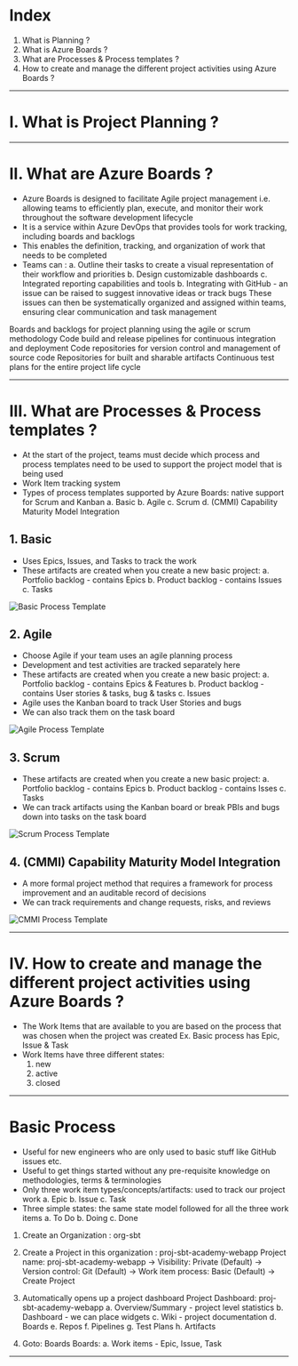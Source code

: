 # Index
1. What is Planning ?
2. What is Azure Boards ?
3. What are Processes & Process templates ?
4. How to create and manage the different project activities using Azure Boards ?
------------------------------------------------------------------------------------------------------------------------------------------------------------------------------------------------------------------------------------------------------------------------------------------------------
# I. What is Project Planning ?

------------------------------------------------------------------------------------------------------------------------------------------------------------------------------------------------------------------------------------------------------------------------------------------------------
# II. What are Azure Boards ?
 - Azure Boards is designed to facilitate Agile project management i.e. allowing teams to efficiently plan, execute, and monitor their work throughout the software development lifecycle
 - It is a service within Azure DevOps that provides tools for work tracking, including boards and backlogs
 - This enables the definition, tracking, and organization of work that needs to be completed
 - Teams can :
    a. Outline their tasks to create a visual representation of their workflow and priorities
    b. Design customizable dashboards
    c. Integrated reporting capabilities and tools
    b. Integrating with GitHub - an issue can be raised to suggest innovative ideas or track bugs
       These issues can then be systematically organized and assigned within teams, ensuring clear communication and task management
   


Boards and backlogs for project planning using the agile or scrum methodology
Code build and release pipelines for continuous integration and deployment
Code repositories for version control and management of source code
Repositories for built and sharable artifacts
Continuous test plans for the entire project life cycle

------------------------------------------------------------------------------------------------------------------------------------------------------------------------------------------------------------------------------------------------------------------------------------------------------
# III. What are Processes & Process templates ?
 - At the start of the project, teams must decide which process and process templates need to be used to support the project model that is being used
 - Work Item tracking system 
 - Types of process templates supported by Azure Boards: native support for Scrum and Kanban
    a. Basic
    b. Agile
    c. Scrum
    d. (CMMI) Capability Maturity Model Integration

## 1. Basic 
 - Uses Epics, Issues, and Tasks to track the work
 - These artifacts are created when you create a new basic project:
    a. Portfolio backlog - contains Epics
    b. Product backlog   - contains Issues
    c. Tasks 

![Basic Process Template](../assets/basic-process-template.png)

## 2. Agile
 - Choose Agile if your team uses an agile planning process
 - Development and test activities are tracked separately here
 - These artifacts are created when you create a new basic project:
    a. Portfolio backlog - contains Epics & Features
    b. Product backlog   - contains User stories & tasks, bug & tasks
    c. Issues 
 - Agile uses the Kanban board to track User Stories and bugs
 - We can also track them on the task board

![Agile Process Template](../assets/agile-process-template.png)

## 3. Scrum
 - These artifacts are created when you create a new basic project:
    a. Portfolio backlog - contains Epics
    b. Product backlog   - contains Isses
    c. Tasks
 - We can track artifacts using the Kanban board or break PBIs and bugs down into tasks on the task board

![Scrum Process Template](../assets/scrum-process-template.png) 

## 4. (CMMI) Capability Maturity Model Integration
 - A more formal project method that requires a framework for process improvement and an auditable record of decisions
 - We can track requirements and change requests, risks, and reviews

![CMMI Process Template](../assets/cmmi-process-template.png) 

------------------------------------------------------------------------------------------------------------------------------------------------------------------------------------------------------------------------------------------------------------------------------------------------------
# IV. How to create and manage the different project activities using Azure Boards ?
 - The Work Items that are available to you are based on the process that was chosen when the project was created
   Ex. Basic process has Epic, Issue & Task
 - Work Items have three different states:
    1. new
    2. active
    3. closed

------------------------------------------------------------------------------------------------------------------------------------------------------------------------------------------------------------------------------------------------------------------------------------------------------
# Basic Process
 - Useful for new engineers who are only used to basic stuff like GitHub issues etc.
 - Useful to get things started without any pre-requisite knowledge on methodologies, terms & terminologies
 - Only three work item types/concepts/artifacts: used to track our project work
    a. Epic
    b. Issue 
    c. Task
 - Three simple states: the same state model followed for all the three work items
    a. To Do
    b. Doing
    c. Done

   
1. Create an Organization                : org-sbt
2. Create a Project in this organization : proj-sbt-academy-webapp
Project name: proj-sbt-academy-webapp -> Visibility: Private (Default) -> Version control: Git (Default) -> Work item process: Basic (Default) -> Create Project

3. Automatically opens up a project dashboard
Project Dashboard: proj-sbt-academy-webapp
 a. Overview/Summary   - project level statistics 
 b. Dashboard          - we can place widgets
 c. Wiki               - project documentation
 d. Boards
 e. Repos
 f. Pipelines
 g. Test Plans
 h. Artifacts
    
4. Goto: Boards
Boards:
 a. Work items  - Epic, Issue, Task








































------------------------------------------------------------------------------------------------------------------------------------------------------------------------------------------------------------------------------------------------------------------------------------------------------
